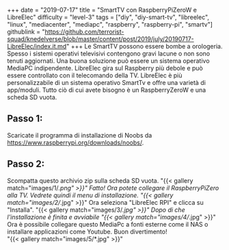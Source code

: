 +++
date = "2019-07-17"
title = "SmartTV con RaspberryPiZeroW e LibreElec"
difficulty = "level-3"
tags = ["diy", "diy-smart-tv", "libreelec", "linux", "mediacenter", "mediapc", "raspberry", "raspberry-pi", "smartv"]
githublink = "https://github.com/terrorist-squad/knedelverse/blob/master/content/post/2019/july/20190717-LibreElec/index.it.md"
+++
Le SmartTV possono essere bombe a orologeria. Spesso i sistemi operativi televisivi contengono gravi lacune o non sono tenuti aggiornati. Una buona soluzione può essere un sistema operativo MediaPC indipendente. LibreElec gira sul Raspberry più debole e può essere controllato con il telecomando della TV. LibreElec è più personalizzabile di un sistema operativo SmartTv e offre una varietà di app/moduli. Tutto ciò di cui avete bisogno è un RaspberryZeroW e una scheda SD vuota.
## Passo 1:
Scaricate il programma di installazione di Noobs da https://www.raspberrypi.org/downloads/noobs/.
## Passo 2:
Scompatta questo archivio zip sulla scheda SD vuota.
"{{< gallery match="images/1/*.png" >}}"
Fatto! Ora potete collegare il RaspberryPiZero alla TV. Vedrete quindi il menu di installazione.
"{{< gallery match="images/2/*.jpg" >}}"
Ora seleziona "LibreElec RPI" e clicca su "Installa".
"{{< gallery match="images/3/*.jpg" >}}"
Dopo di che l'installazione è finita e avviabile
"{{< gallery match="images/4/*.jpg" >}}"
Ora è possibile collegare questo MediaPc a fonti esterne come il NAS o installare applicazioni come Youtube. Buon divertimento!   
"{{< gallery match="images/5/*.jpg" >}}"
